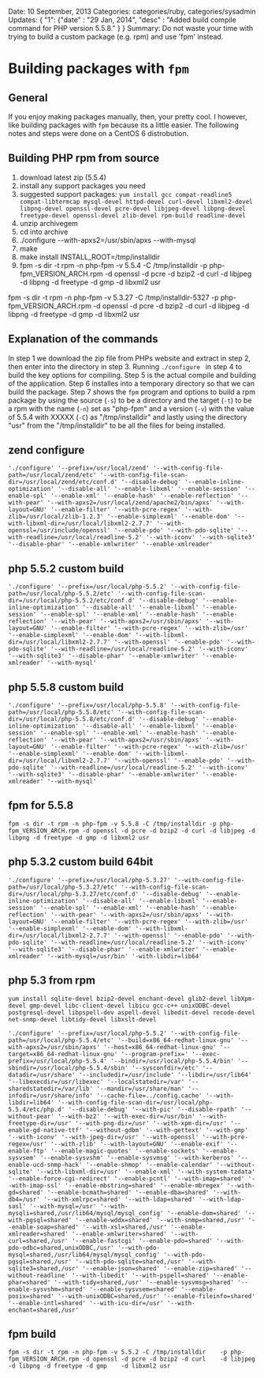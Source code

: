 Date: 10 September, 2013
Categories: categories/ruby, categories/sysadmin
Updates: { "1": {"date" : "29 Jan, 2014", "desc" : "Added build compile command for PHP version 5.5.8." } }
Summary: Do not waste your time with trying to build a custom package (e.g. rpm) and use 'fpm' instead.

# Building packages with `fpm`

## General

If you enjoy making packages manually, then, your pretty cool. I however, like building packages with `fpm` because its a little easier. The following notes and steps were done on a CentOS 6 distrobution.

## Building PHP rpm from source

1. download latest zip (5.5.4)
2. install any support packages you need
3. suggested support packages: `yum install gcc compat-readline5 compat-libtermcap mysql-devel httpd-devel curl-devel libxml2-devel libpng-devel openssl-devel pcre-devel libjpeg-devel libpng-devel freetype-devel openssl-devel zlib-devel rpm-build readline-devel` 
3. unzip archivegem
4. cd into archive
4. ./configure --with-apxs2=/usr/sbin/apxs --with-mysql
5. make
6. make install INSTALL_ROOT=/tmp/installdir
7. fpm -s dir -t rpm -n php-fpm -v 5.5.4 -C /tmp/installdir -p php-fpm_VERSION_ARCH.rpm -d openssl -d pcre -d bzip2 -d curl -d libjpeg -d libpng -d freetype -d gmp -d libxml2 usr

fpm -s dir -t rpm -n php-fpm -v 5.3.27 -C /tmp/installdir-5327 -p php-fpm_VERSION_ARCH.rpm -d openssl -d pcre -d bzip2 -d curl -d libjpeg -d libpng -d freetype -d gmp -d libxml2 usr

## Explanation of the commands

In step 1 we download the zip file from PHPs website and extract in step 2, then enter into the directory in step 3. Running `./configure ` in step 4 to build the key options for compiling. Step 5 is the actual compile and building of the application. Step 6 installes into a temporary directory so that we can build the package. Step 7 shows the `fpm` program and options to build a rpm package by using the source (`-s`) to be a directory and the target (`-t`) to be a rpm with the name (`-n`) set as "php-fpm" and a version (`-v`) with the value of 5.5.4 with XXXXX (`-C`) as "/tmp/installdir" and lastly using the directory "usr" from the "/tmp/installdir" to be all the files for being installed.


## zend configure
    './configure' '--prefix=/usr/local/zend' '--with-config-file-path=/usr/local/zend/etc' '--with-config-file-scan-dir=/usr/local/zend/etc/conf.d' '--disable-debug' '--enable-inline-optimization' '--disable-all' '--enable-libxml' '--enable-session' '--enable-spl' '--enable-xml' '--enable-hash' '--enable-reflection' '--with-pear' '--with-apxs2=/usr/local/zend/apache2/bin/apxs' '--with-layout=GNU' '--enable-filter' '--with-pcre-regex' '--with-zlib=/usr/local/zlib-1.2.3' '--enable-simplexml' '--enable-dom' '--with-libxml-dir=/usr/local/libxml2-2.7.7' '--with-openssl=/usr/include/openssl' '--enable-pdo' '--with-pdo-sqlite' '--with-readline=/usr/local/readline-5.2' '--with-iconv' '--with-sqlite3' '--disable-phar' '--enable-xmlwriter' '--enable-xmlreader'

## php 5.5.2 custom build
    './configure' '--prefix=/usr/local/php-5.5.2' '--with-config-file-path=/usr/local/php-5.5.2/etc' '--with-config-file-scan-dir=/usr/local/php-5.5.2/etc/conf.d' '--disable-debug' '--enable-inline-optimization' '--disable-all' '--enable-libxml' '--enable-session' '--enable-spl' '--enable-xml' '--enable-hash' '--enable-reflection' '--with-pear' '--with-apxs2=/usr/sbin/apxs' '--with-layout=GNU' '--enable-filter' '--with-pcre-regex' '--with-zlib=/usr' '--enable-simplexml' '--enable-dom' '--with-libxml-dir=/usr/local/libxml2-2.7.7' '--with-openssl' '--enable-pdo' '--with-pdo-sqlite' '--with-readline=/usr/local/readline-5.2' '--with-iconv' '--with-sqlite3' '--disable-phar' '--enable-xmlwriter' '--enable-xmlreader' '--with-mysql'

## php 5.5.8 custom build
    './configure' '--prefix=/usr/local/php-5.5.8' '--with-config-file-path=/usr/local/php-5.5.8/etc' '--with-config-file-scan-dir=/usr/local/php-5.5.8/etc/conf.d' '--disable-debug' '--enable-inline-optimization' '--disable-all' '--enable-libxml' '--enable-session' '--enable-spl' '--enable-xml' '--enable-hash' '--enable-reflection' '--with-pear' '--with-apxs2=/usr/sbin/apxs' '--with-layout=GNU' '--enable-filter' '--with-pcre-regex' '--with-zlib=/usr' '--enable-simplexml' '--enable-dom' '--with-libxml-dir=/usr/local/libxml2-2.7.7' '--with-openssl' '--enable-pdo' '--with-pdo-sqlite' '--with-readline=/usr/local/readline-5.2' '--with-iconv' '--with-sqlite3' '--disable-phar' '--enable-xmlwriter' '--enable-xmlreader' '--with-mysql'

## fpm for 5.5.8

    fpm -s dir -t rpm -n php-fpm -v 5.5.8 -C /tmp/installdir -p php-fpm_VERSION_ARCH.rpm -d openssl -d pcre -d bzip2 -d curl -d libjpeg -d libpng -d freetype -d gmp -d libxml2 usr

## php 5.3.2 custom build 64bit

    './configure' '--prefix=/usr/local/php-5.3.27' '--with-config-file-path=/usr/local/php-5.3.27/etc' '--with-config-file-scan-dir=/usr/local/php-5.3.27/etc/conf.d' '--disable-debug' '--enable-inline-optimization' '--disable-all' '--enable-libxml' '--enable-session' '--enable-spl' '--enable-xml' '--enable-hash' '--enable-reflection' '--with-pear' '--with-apxs2=/usr/sbin/apxs' '--with-layout=GNU' '--enable-filter' '--with-pcre-regex' '--with-zlib=/usr' '--enable-simplexml' '--enable-dom' '--with-libxml-dir=/usr/local/libxml2-2.7.7' '--with-openssl' '--enable-pdo' '--with-pdo-sqlite' '--with-readline=/usr/local/readline-5.2' '--with-iconv' '--with-sqlite3' '--disable-phar' '--enable-xmlwriter' '--enable-xmlreader' '--with-mysql=/usr/bin' '-with-libdir=lib64'
    
## php 5.3 from rpm
    yum install sqlite-devel bzip2-devel enchant-devel glib2-devel libXpm-devel gmp-devel libc-client-devel libicu gcc-c++ unixODBC-devel postgresql-devel libpspell-dev aspell-devel libedit-devel recode-devel net-snmp-devel libtidy-devel libxslt-devel 

    './configure' '--prefix=/usr/local/php-5.5.2' '--with-config-file-path=/usr/local/php-5.5.4/etc' '--build=x86_64-redhat-linux-gnu' '--with-apxs2=/usr/sbin/apxs' '--host=x86_64-redhat-linux-gnu' '--target=x86_64-redhat-linux-gnu' '--program-prefix=' '--exec-prefix=/usr/local/php-5.5.4' '--bindir=/usr/local/php-5.5.4/bin' '--sbindir=/usr/local/php-5.5.4/sbin' '--sysconfdir=/etc' '--datadir=/usr/share' '--includedir=/usr/include' '--libdir=/usr/lib64' '--libexecdir=/usr/libexec' '--localstatedir=/var' '--sharedstatedir=/var/lib' '--mandir=/usr/share/man' '--infodir=/usr/share/info' '--cache-file=../config.cache' '--with-libdir=lib64' '--with-config-file-scan-dir=/usr/local/php-5.5.4/etc/php.d' '--disable-debug' '--with-pic' '--disable-rpath' '--without-pear' '--with-bz2' '--with-exec-dir=/usr/bin' '--with-freetype-dir=/usr' '--with-png-dir=/usr' '--with-xpm-dir=/usr' '--enable-gd-native-ttf' '--without-gdbm' '--with-gettext' '--with-gmp' '--with-iconv' '--with-jpeg-dir=/usr' '--with-openssl' '--with-pcre-regex=/usr' '--with-zlib' '--with-layout=GNU' '--enable-exif' '--enable-ftp' '--enable-magic-quotes' '--enable-sockets' '--enable-sysvsem' '--enable-sysvshm' '--enable-sysvmsg' '--with-kerberos' '--enable-ucd-snmp-hack' '--enable-shmop' '--enable-calendar' '--without-sqlite' '--with-libxml-dir=/usr' '--enable-xml' '--with-system-tzdata' '--enable-force-cgi-redirect' '--enable-pcntl' '--with-imap=shared' '--with-imap-ssl' '--enable-mbstring=shared' '--enable-mbregex' '--with-gd=shared' '--enable-bcmath=shared' '--enable-dba=shared' '--with-db4=/usr' '--with-xmlrpc=shared' '--with-ldap=shared' '--with-ldap-sasl' '--with-mysql=/usr' '--with-mysqli=shared,/usr/lib64/mysql/mysql_config' '--enable-dom=shared' '--with-pgsql=shared' '--enable-wddx=shared' '--with-snmp=shared,/usr' '--enable-soap=shared' '--with-xsl=shared,/usr' '--enable-xmlreader=shared' '--enable-xmlwriter=shared' '--with-curl=shared,/usr' '--enable-fastcgi' '--enable-pdo=shared' '--with-pdo-odbc=shared,unixODBC,/usr' '--with-pdo-mysql=shared,/usr/lib64/mysql/mysql_config' '--with-pdo-pgsql=shared,/usr' '--with-pdo-sqlite=shared,/usr' '--with-sqlite3=shared,/usr' '--enable-json=shared' '--enable-zip=shared' '--without-readline' '--with-libedit' '--with-pspell=shared' '--enable-phar=shared' '--with-tidy=shared,/usr' '--enable-sysvmsg=shared' '--enable-sysvshm=shared' '--enable-sysvsem=shared' '--enable-posix=shared' '--with-unixODBC=shared,/usr' '--enable-fileinfo=shared' '--enable-intl=shared' '--with-icu-dir=/usr' '--with-enchant=shared,/usr'
## fpm build
    fpm -s dir -t rpm -n php-fpm -v 5.5.2 -C /tmp/installdir    -p php-fpm_VERSION_ARCH.rpm -d openssl -d pcre -d bzip2 -d curl    -d libjpeg -d libpng -d freetype -d gmp    -d libxml2 usr